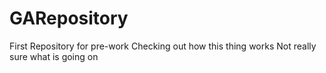 # GARepository
First Repository for pre-work
Checking out how this thing works
Not really sure what is going on
